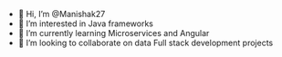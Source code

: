 - 👋 Hi, I’m @Manishak27
- 👀 I’m interested in Java frameworks
- 🌱 I’m currently learning Microservices and Angular
- 💞️ I’m looking to collaborate on data Full stack development projects

<!---
Manishak27/Manishak27 is a ✨ special ✨ repository because its `README.md` (this file) appears on your GitHub profile.
You can click the Preview link to take a look at your changes.
--->
